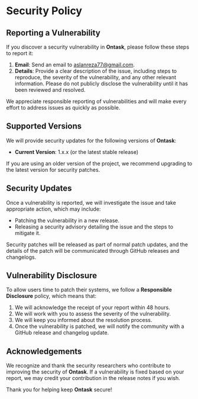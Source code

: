 # Security Policy

## Reporting a Vulnerability

If you discover a security vulnerability in **Ontask**, please follow these steps to report it:

1. **Email**: Send an email to [aslanreza77@gmail.com](mailto:aslanreza77@gmail.com).
2. **Details**: Provide a clear description of the issue, including steps to reproduce, the severity of the vulnerability, and any other relevant information. Please do not publicly disclose the vulnerability until it has been reviewed and resolved.

We appreciate responsible reporting of vulnerabilities and will make every effort to address issues as quickly as possible.

## Supported Versions

We will provide security updates for the following versions of **Ontask**:

- **Current Version**: 1.x.x (or the latest stable release)

If you are using an older version of the project, we recommend upgrading to the latest version for security patches.

## Security Updates

Once a vulnerability is reported, we will investigate the issue and take appropriate action, which may include:

- Patching the vulnerability in a new release.
- Releasing a security advisory detailing the issue and the steps to mitigate it.

Security patches will be released as part of normal patch updates, and the details of the patch will be communicated through GitHub releases and changelogs.

## Vulnerability Disclosure

To allow users time to patch their systems, we follow a **Responsible Disclosure** policy, which means that:

1. We will acknowledge the receipt of your report within 48 hours.
2. We will work with you to assess the severity of the vulnerability.
3. We will keep you informed about the resolution process.
4. Once the vulnerability is patched, we will notify the community with a GitHub release and changelog update.

## Acknowledgements

We recognize and thank the security researchers who contribute to improving the security of **Ontask**. If a vulnerability is fixed based on your report, we may credit your contribution in the release notes if you wish.

Thank you for helping keep **Ontask** secure!

